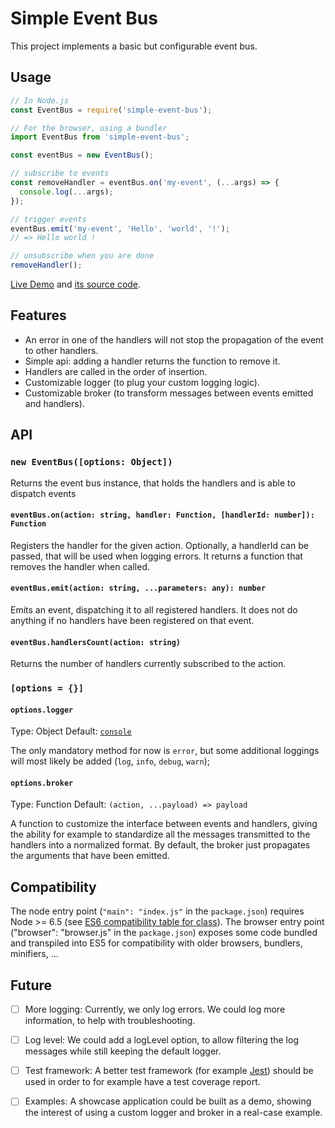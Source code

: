 # Simple Event Bus

This project implements a basic but configurable event bus.

## Usage

```js
// In Node.js
const EventBus = require('simple-event-bus');

// For the browser, using a bundler
import EventBus from 'simple-event-bus';

const eventBus = new EventBus();

// subscribe to events
const removeHandler = eventBus.on('my-event', (...args) => {
  console.log(...args);
});

// trigger events
eventBus.emit('my-event', 'Hello', 'world', '!');
// => Hello world !

// unsubscribe when you are done
removeHandler();
```

[Live Demo](https://micaste.github.io/simple-event-bus/build/) and [its source code](https://github.com/micaste/simple-event-bus/tree/gh-pages).

## Features

* An error in one of the handlers will not stop the propagation of the event to other handlers.
* Simple api: adding a handler returns the function to remove it.
* Handlers are called in the order of insertion.
* Customizable logger (to plug your custom logging logic).
* Customizable broker (to transform messages between events emitted and handlers).

## API

### `new EventBus([options: Object])`

Returns the event bus instance, that holds the handlers and is able to dispatch events

#### `eventBus.on(action: string, handler: Function, [handlerId: number]): Function`

Registers the handler for the given action. Optionally, a handlerId can be passed, that will be used when logging errors. It returns a function that removes the handler when called.

#### `eventBus.emit(action: string, ...parameters: any): number`

Emits an event, dispatching it to all registered handlers. It does not do anything if no handlers have been registered on that event.

#### `eventBus.handlersCount(action: string)`

Returns the number of handlers currently subscribed to the action.

### `[options = {}]`

#### `options.logger`

Type: Object
Default: [`console`](https://developer.mozilla.org/en-US/docs/Web/API/Console)

The only mandatory method for now is `error`, but some additional loggings will most likely be added (`log`, `info`, `debug`, `warn`);

#### `options.broker`

Type: Function
Default: `(action, ...payload) => payload`

A function to customize the interface between events and handlers, giving the ability for example to standardize all the messages transmitted to the handlers into a normalized format. By default, the broker just propagates the arguments that have been emitted.

## Compatibility

The node entry point (`"main": "index.js"` in the `package.json`) requires Node >= 6.5 (see [ES6 compatibility table for class](http://kangax.github.io/compat-table/es6/#test-class)). The browser entry point ("browser": "browser.js" in the `package.json`) exposes some code bundled and transpiled into ES5 for compatibility with older browsers, bundlers, minifiers, ...

## Future

* [ ] More logging: Currently, we only log errors. We could log more information, to help with troubleshooting.

* [ ] Log level: We could add a logLevel option, to allow filtering the log messages while still keeping the default logger.

* [ ] Test framework: A better test framework (for example [Jest](https://facebook.github.io/jest/)) should be used in order to for example have a test coverage report.

* [ ] Examples: A showcase application could be built as a demo, showing the interest of using a custom logger and broker in a real-case example.
